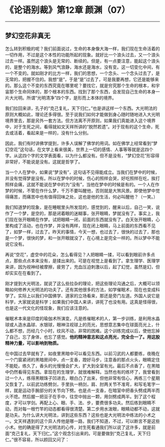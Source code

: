 # 《论语别裁》第12章 颜渊（07）

------

## 梦幻空花非真无

怎么转到积极的呢？我们前面说过，生命的本身像大海一样，我们现在生命活着的一切作用，不过是这个本性的功能所起的现象。就好比一个浪头过去，又一个浪头过去一样。虽然这个浪头是无常的、断续的。但是，有一点要注意，能起这个浪头的，是整个的海水。等到风气浪静，海水还是海水，没有变。这一切变化中间，有一个不变的。就如刚才的比方一样，我们的思想，一个念头、一个念头过去了，是无常的，把握不住的。我想“是”，于是“是”过去了，可是我要再想，它还是能够来的。那么这个不变的东西究竟在哪里呢？要找它，就是穷究那个生命的根本，和宇宙那个生命同体的，那个根本的东西。找到了那个东西，会发现自己生命的本身一片大光明。所谓“光明清净”四个字，是形而上本体的境界。

我们拉回来讲，孔子的“克己复礼，天下归仁。”也是讲这样一个东西。大光明法的原则大概如此，理论还多得很。至于说我们如何才能做到身心随时随地进入大光明境界里去，那是另外一套方法。但方法离不开原则，如果我们真能进入这个境界中，对于生死之间，看得就如文天祥所讲的“脱然若遗”。对于现有的这个生命，死去或活着，看起来是一样的，没有什么分别。

因此，我们有时讲佛学提到，许多人误解了佛学的用词。如在佛学上经常看到“梦幻空花”这句话，在文学上看来很美，世界上一切的感情、人事等等就是这四个字。从这四个字的文学表面看，以为什么都没有。但不是没有，“梦幻空花”形容得非常好，不能说是没有。这就是哲学了。

当一个人在梦中，如果说“梦没有”，这句话不见得能成立。当我们在梦中的时候，并没有觉得梦是没有。所以在梦中的时候，伤心的照样会哭，好吃照样在吃，挨打照样会痛，这就不能说在梦中的为“没有”，当他在梦中的时候是有的。一个人在作梦的时候，不管在作什么梦，千万不要叫醒他，否则就是大煞风景。即使他梦中觉得痛苦，而痛苦中也有值得回味之处，这也是他的生活，何必叫醒他？（一笑。）

我们知道梦的现象，是在睡眠里头所发现的，感觉到的，醒来以后，自己一笑，说作了一个梦，是空的，那是闭着眼的迷糊事，张开眼睛，梦就没有了。事实上，我们现在张开眼睛在作梦。试把眼睛一闭，前面的东西就没有了。白天张开眼睛，心里构成了活动，也在作梦，并没有两样，现在闭上眼睛，马上前面的东西看不见了，如梦一样，过去了。昨天的事情，今天一想，也过去了，很快的过去了，那也是一个梦，很快的梦，和一张开眼就没了，在心境上是完全一样的。所以梦中不能说它没有。

再说“空花”，虚空中的花朵，怎么看得见？人把眼睛一揉，可以看到眼前许多点点，那些点点本来没有，是揉出来的。可是在视觉上是看到了。拿生理学、医理学来讲，因为视神经被摩擦，疲劳了，充血压迫刺激以后，起了幻觉，虽然是幻，但却实实在在看到了。

刚才提到大光明法，就说了这么些拉杂的理论，把这些理论沟通之后，大概可以领略如何修养大光明法的功夫了。还有其他很多的方法，如学催眠术，现在也变成科学了。实际上以我们中国佛学、道家的立场看来，那还是旁门左道。外国人说它是科学，大家就说是科学；如果我们中国人来讲，讲死了也没有用。这真是怪得很，也是这一代文化的怪现象，我们应该注意的。

催眠术本来是印度的瑜伽术所演变。凡是练催眠术的人，第一步训练，是利用水晶球或人造水晶球、水银球，眼神注视球上的亮光，思想意志集中在球面亮光上，什么都不想，历经几个小时，纹风不动，非常的困难。这个训练完成以后，使他忘掉了自己，忘了身体，也忘了感觉。**他的精神意志和这点亮光，完全合一了。用这股精神力量，可以影响到物质。**

在中国过去早就有了，如夜里黑暗中可以看见东西。以前习武的人都要练，夜晚在一个门窗紧闭的黑暗房间中，点一支香，蹬好马步，注意香的那点火头，眼睛定住不能眨。练久了，香头的光慢慢会扩大，扩大到全室有光。最后不点香了，在黑暗中仍然看得见东西。拿现在的生理学，就很难解释。当然也有的练坏了，我曾看到过一个人，练得黑眼珠子凹进去，眼白凸了出来，但他非常有信心，再练三个星期又恢复了。以前武功练劈剑，手里执一柄剑，肩、肘两关节不准弯，和写毛笔字一样，就是运动手腕部分的关节向下劈。也是点一支香，在暗室中把香头劈成两半而火不熄。然后握一把豆子在手中，往空中抛出一颗，用剑劈成两半。到了这个程度，才可以学剑。再配上心、眼、手、法、步，要费很多功夫。然后练到眼睛不动，而对每一根竹竿的动态都看得很清楚。第二步用水泼眼，眼睛动都不动，这就是功夫。为什么讲大光明法，讲到这些东西？这些也是大光明法中练法的小术之一。文天祥遇到的这个异人传他是哪一路，我们不知道，不过，可以断言不是这些小术。他的确是得了大光明法的心传，对生死看通我们所以说了这许多，就是前面“克己复礼，天下归仁。”这个观念引出来的。可是要做到“克己复礼，天下归仁。”很不容易，所以颜回又问了：

